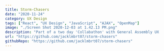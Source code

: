 ```yaml
---
title: Storm-Chasers
date: "2020-11-24"
category: UX Design
tags: ["React", "UX Design", "JavaScript", "AJAX", "OpenMap"]
image: "./Screen Shot 2020-12-03 at 1.42.13 PM.png"
description: "Part of a two day 'Collabathon' with General Assembly UX Designers. Enter in a storm in an interactive map, used with OpenMaps. (Work is still in progress.)"
url: "https://github.com/jacklmbrt07/storm-chasers"
githubRepo: "https://github.com/jacklmbrt07/storm-chasers"
---
```

